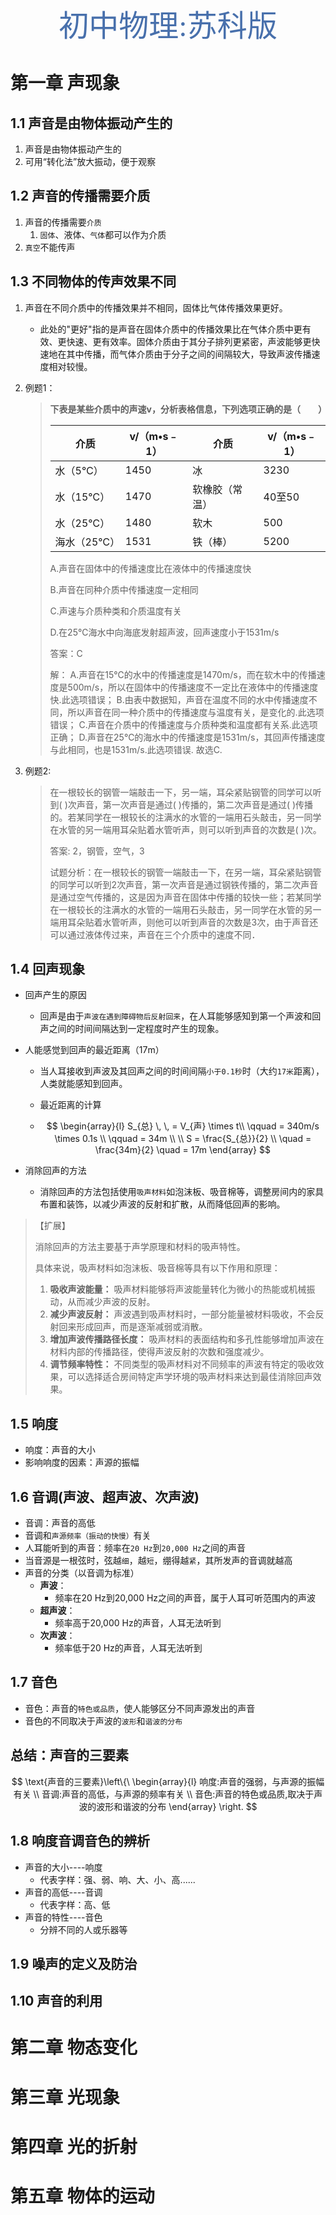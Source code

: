 <center style="font-family: 华文新魏"><font size="12px" color="#4870ac">初中物理:苏科版</font></center>

# 第一章 声现象

## 1.1 声音是由物体振动产生的

1. 声音是由物体振动产生的
2. 可用“转化法”放大振动，便于观察

## 1.2 声音的传播需要介质

1. 声音的传播需要`介质`
   1. `固体`、液体、`气体`都可以作为介质
2. `真空`不能传声

## 1.3 不同物体的传声效果不同

1. 声音在不同介质中的传播效果并不相同，固体比气体传播效果更好。

   - 此处的"更好"指的是声音在固体介质中的传播效果比在气体介质中更有效、更快速、更有效率。固体介质由于其分子排列更紧密，声波能够更快速地在其中传播，而气体介质由于分子之间的间隔较大，导致声波传播速度相对较慢。

2. 例题1：

      > **下表是某些介质中的声速v，分析表格信息，下列选项正确的是（　　）**
   >
   > | 介质        | v/（m•s﹣1） | 介质           | v/（m•s﹣1） |
   > | ----------- | ------------ | -------------- | ------------ |
   > | 水（5℃）    | 1450         | 冰             | 3230         |
   > | 水（15℃）   | 1470         | 软橡胶（常温） | 40至50       |
   > | 水（25℃）   | 1480         | 软木           | 500          |
   > | 海水（25℃） | 1531         | 铁（棒）       | 5200         |
   >
   > A.声音在固体中的传播速度比在液体中的传播速度快
   >
   > B.声音在同种介质中传播速度一定相同
   >
   > C.声速与介质种类和介质温度有关
   >
   > D.在25℃海水中向海底发射超声波，回声速度小于1531m/s
   >
   > 答案：C
   >
   > 解：
   > A.声音在15℃的水中的传播速度是1470m/s，而在软木中的传播速度是500m/s，所以在固体中的传播速度不一定比在液体中的传播速度快.此选项错误；
   > B.由表中数据知，声音在温度不同的水中传播速度不同，所以声音在同一种介质中的传播速度与温度有关，是变化的.此选项错误；
   > C.声音在介质中的传播速度与介质种类和温度都有关系.此选项正确；
   > D.声音在25℃的海水中的传播速度是1531m/s，其回声传播速度与此相同，也是1531m/s.此选项错误.
   > 故选C.


3. 例题2:

   > 在一根较长的钢管一端敲击一下，另一端，耳朵紧贴钢管的同学可以听到(   )次声音，第一次声音是通过(   )传播的，第二次声音是通过(   )传播的。若某同学在一根较长的注满水的水管的一端用石头敲击，另一同学在水管的另一端用耳朵贴着水管听声，则可以听到声音的次数是(   )次。
   >
   >
   > 答案: 2，钢管，空气，3
   >
   > 试题分析：在一根较长的钢管一端敲击一下，在另一端，耳朵紧贴钢管的同学可以听到2次声音，第一次声音是通过钢铁传播的，第二次声音是通过空气传播的，这是因为声音在固体中传播的较快一些；若某同学在一根较长的注满水的水管的一端用石头敲击，另一同学在水管的另一端用耳朵贴着水管听声，则他可以听到声音的次数是3次，由于声音还可以通过液体传过来，声音在三个介质中的速度不同．

## 1.4 回声现象

- 回声产生的原因

  - 回声是由于`声波在遇到障碍物后反射回来`，在人耳能够感知到第一个声波和回声之间的时间间隔达到一定程度时产生的现象。

- 人能感觉到回声的最近距离（17m）

  - 当人耳接收到声波及其回声之间的时间间隔`小于0.1秒`时（大约`17米`距离），人类就能感知到回声。

  - 最近距离的计算

  - $$
    \begin{array}{l}
    S_{总} \, \, = V_{声} \times t\\
    \qquad = 340m/s \times 0.1s \\
    \qquad = 34m \\
    \\
    S = \frac{S_{总}}{2} \\
    \quad = \frac{34m}{2}
    \quad = 17m
    \end{array}
    $$

- 消除回声的方法
  - 消除回声的方法包括使用`吸声材料`如泡沫板、吸音棉等，调整房间内的家具布置和装饰，以减少声波的反射和扩散，从而降低回声的影响。

> 【扩展】
>
> 消除回声的方法主要基于声学原理和材料的吸声特性。
>
> 具体来说，吸声材料如泡沫板、吸音棉等具有以下作用和原理：
>
> 1. **吸收声波能量：** 吸声材料能够将声波能量转化为微小的热能或机械振动，从而减少声波的反射。
> 2. **减少声波反射：** 声波遇到吸声材料时，一部分能量被材料吸收，不会反射回来形成回声，而是逐渐减弱或消散。
> 3. **增加声波传播路径长度：** 吸声材料的表面结构和多孔性能够增加声波在材料内部的传播路径，使得声波反射的次数和强度减少。
> 4. **调节频率特性：** 不同类型的吸声材料对不同频率的声波有特定的吸收效果，可以选择适合房间特定声学环境的吸声材料来达到最佳消除回声效果。



## 1.5 响度

- 响度：声音的大小
- 影响响度的因素：声源的振幅

## 1.6 音调(声波、超声波、次声波)

- 音调：声音的高低
- 音调和`声源频率（振动的快慢）`有关
- 人耳能听到的声音：频率在`20 Hz`到`20,000 Hz`之间的声音
- 当音源是一根弦时，弦越`细`，越`短`，绷得越`紧`，其所发声的音调就越高
- 声音的分类（以音调为标准）
  - **声波**：
    - 频率在20 Hz到20,000 Hz之间的声音，属于人耳可听范围内的声波
  - **超声波**：
    - 频率高于20,000 Hz的声音，人耳无法听到
  - **次声波**：
    - 频率低于20 Hz的声音，人耳无法听到

## 1.7 音色

- 音色：声音的`特色或品质`，使人能够区分不同声源发出的声音
- 音色的不同取决于声波的`波形`和`谐波的分布`

## 总结：声音的三要素

$$
\text{声音的三要素}\left\{\
	\begin{array}{l}
		响度:声音的强弱，与声源的振幅有关
		\\
		音调:声音的高低，与声源的频率有关
		\\
		音色:声音的特色或品质,取决于声波的波形和谐波的分布
	\end{array}
\right.
$$



## 1.8 响度音调音色的辨析

- 声音的大小----响度
  - 代表字样：强、弱、响、大、小、高......
- 声音的高低----音调
  - 代表字样：高、低
- 声音的特性----音色
  - 分辨不同的人或乐器等

## 1.9 噪声的定义及防治



## 1.10 声音的利用

# 第二章 物态变化

# 第三章 光现象

# 第四章 光的折射

# 第五章 物体的运动
